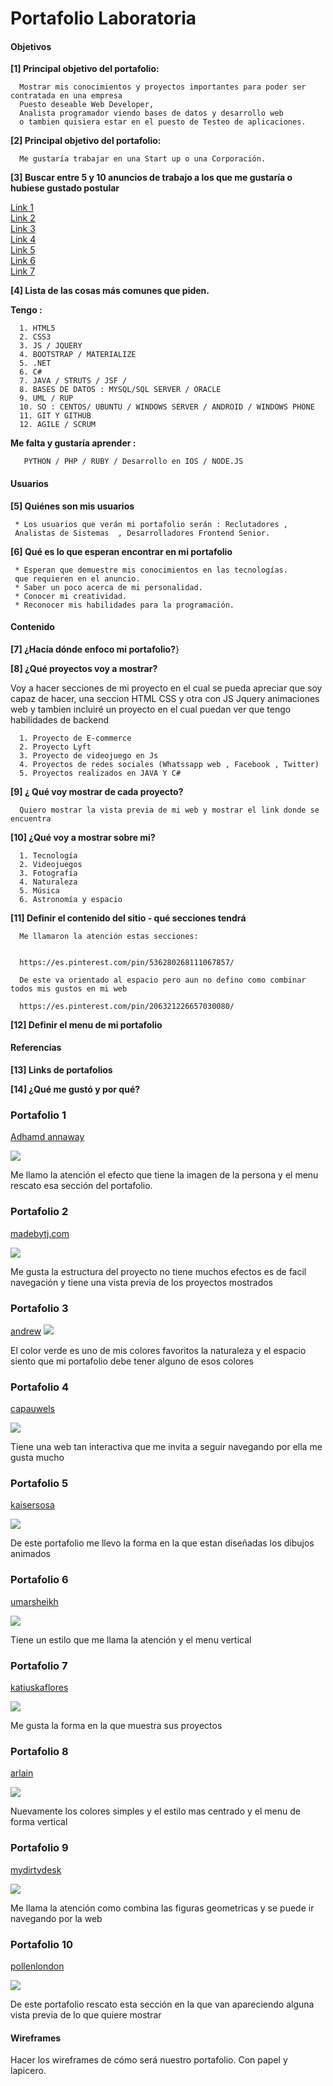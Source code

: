 # Portafolio Laboratoria

#### Objetivos

**[1]  Principal objetivo del portafolio:**

      Mostrar mis conocimientos y proyectos importantes para poder ser contratada en una empresa
      Puesto deseable Web Developer, 
      Analista programador viendo bases de datos y desarrollo web
      o tambien quisiera estar en el puesto de Testeo de aplicaciones.

**[2]  Principal objetivo del portafolio:**

      Me gustaría trabajar en una Start up o una Corporación.

**[3]  Buscar entre 5 y 10 anuncios de trabajo a los que me gustaría o hubiese gustado postular**

[Link 1](https://www.laborum.pe/p/aviso/615903/)  
[Link 2](http://aptitus.com/ofertas-de-trabajo/practicante-frontend--grupo-el-comercio--la-victoria-g2ymd)  
[Link 3](http://www.bumeran.com.pe/empleos/programador-frontend-media-lab-1002158679.html)  
[Link 4](http://www.bumeran.com.pe/empleos/programador-web-colegio-bertolt-brecht-1111048523.html)  
[Link 5](https://www.laborum.pe/p/aviso/618212/)  
[Link 6](https://www.laborum.pe/p/aviso/618938/)  
[Link 7](https://www.laborum.pe/p/aviso/618187/)  
             

**[4] Lista de las cosas más comunes que piden.**

**Tengo :**

      1. HTML5
      2. CSS3
      3. JS / JQUERY
      4. BOOTSTRAP / MATERIALIZE
      5. .NET
      6. C#
      7. JAVA / STRUTS / JSF / 
      8. BASES DE DATOS : MYSQL/SQL SERVER / ORACLE
      9. UML / RUP
      10. SO : CENTOS/ UBUNTU / WINDOWS SERVER / ANDROID / WINDOWS PHONE
      11. GIT Y GITHUB 
      12. AGILE / SCRUM

**Me falta y gustaría aprender :**

       PYTHON / PHP / RUBY / Desarrollo en IOS / NODE.JS 

#### Usuarios

**[5] Quiénes son mis usuarios**

     * Los usuarios que verán mi portafolio serán : Reclutadores , 
     Analistas de Sistemas  , Desarrolladores Frontend Senior.
     
**[6] Qué es lo que esperan encontrar en mi portafolio**

     * Esperan que demuestre mis conocimientos en las tecnologías.
     que requieren en el anuncio.
     * Saber un poco acerca de mi personalidad.
     * Conocer mi creatividad.
     * Reconocer mis habilidades para la programación. 

#### Contenido 

**[7] ¿Hacía dónde enfoco mi portafolio?**}



**[8] ¿Qué proyectos voy a mostrar?**

Voy a hacer secciones de mi proyecto en el cual se pueda apreciar que soy capaz de hacer, una seccion HTML CSS y otra con JS Jquery animaciones web y tambien incluiré un proyecto en el cual puedan ver que tengo habilidades de backend

      1. Proyecto de E-commerce
      2. Proyecto Lyft
      3. Proyecto de videojuego en Js
      4. Proyectos de redes sociales (Whatssapp web , Facebook , Twitter)
      5. Proyectos realizados en JAVA Y C#
      

**[9] ¿ Qué voy mostrar de cada proyecto?**
      
      Quiero mostrar la vista previa de mi web y mostrar el link donde se encuentra

**[10] ¿Qué voy a mostrar sobre mi?**

      1. Tecnología
      2. Videojuegos
      3. Fotografía
      4. Naturaleza
      5. Música  
      6. Astronomía y espacio

**[11] Definir el contenido del sitio - qué secciones tendrá**

      Me llamaron la atención estas secciones:
      
      
      https://es.pinterest.com/pin/536280268111067857/
      
      De este va orientado al espacio pero aun no defino como combinar todos mis gustos en mi web
      
      https://es.pinterest.com/pin/206321226657030080/


**[12] Definir el menu de mi portafolio**
      

#### Referencias

**[13] Links de portafolios**

**[14] ¿Qué me gustó y por qué?**

### Portafolio 1

[Adhamd annaway](http://www.adhamdannaway.com/)  

![](https://s13.postimg.org/kuyhnzmtz/image.png)

Me llamo la atención el efecto que tiene la imagen de la persona y el menu rescato esa sección del portafolio.

### Portafolio 2

[madebytj.com](http://www.madebytj.com/)  

![](https://s13.postimg.org/5ar3xgcpj/2.png)

Me gusta la estructura del proyecto no tiene muchos efectos es de facil navegación y tiene una vista previa de los proyectos mostrados 

### Portafolio 3

[andrew](http://www.hm-andrew.com/)
![](https://s21.postimg.org/f9drebcrr/sdfdfdsf.png)

El color verde es uno de mis colores favoritos la naturaleza y el espacio siento que mi portafolio debe tener alguno de esos colores   

### Portafolio 4

[capauwels](http://capauwels.com/)

![](https://s13.postimg.org/5rgwxmpuf/5.png)

Tiene una web tan interactiva que me invita a seguir navegando por ella me gusta mucho

### Portafolio 5

[kaisersosa](http://www.kaisersosa.com/)

![](https://s13.postimg.org/xsuybbv4n/6.png)

De este portafolio me llevo la forma en la que estan diseñadas los dibujos animados   

### Portafolio 6

[umarsheikh](http://umarsheikh.co.uk/#/umar-sheikh)

![](https://s18.postimg.org/w3qemyy55/image.png)

Tiene un estilo que me llama la atención y el menu vertical 

### Portafolio 7

[katiuskaflores](http://www.katiuskaflores.com/)

![](https://s13.postimg.org/7zv3eywyf/8.png)

Me gusta la forma en la que muestra sus proyectos


### Portafolio 8

[arlain](http://arlain.net/)

![](https://s13.postimg.org/ca9rak21j/image.png)

Nuevamente los colores simples y el estilo mas centrado y el menu de forma vertical


### Portafolio 9

[mydirtydesk](http://www.mydirtydesk.com/)

![](https://s13.postimg.org/u1ldp0hg7/10.png)

Me llama la atención como combina las figuras geometricas y se puede ir navegando por la web

### Portafolio 10

[pollenlondon](http://pollenlondon.com/)

![](https://s13.postimg.org/xc9qow7dj/3.png)

De este portafolio rescato esta sección en la que van apareciendo alguna vista previa de lo que quiere mostrar


#### Wireframes 

Hacer los wireframes de cómo será nuestro portafolio. Con papel y lapicero. 

